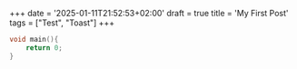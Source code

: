 +++
date = '2025-01-11T21:52:53+02:00'
draft = true
title = 'My First Post'
tags = ["Test", "Toast"]
+++

```cpp
void main(){
    return 0;
}
```
